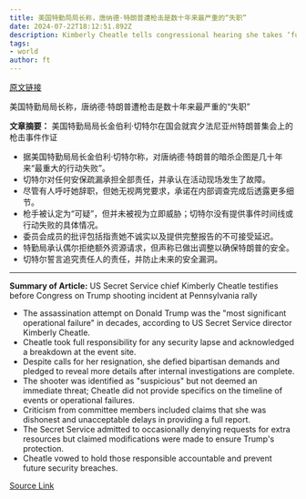 ```yaml
---
title: 美国特勤局局长称，唐纳德·特朗普遭枪击是数十年来最严重的“失职”
date: 2024-07-22T18:12:51.892Z
description: Kimberly Cheatle tells congressional hearing she takes ‘full responsibility for any security lapse’
tags: 
- world
author: ft
---
```


[原文链接](https://ft.com/content/ce267b56-4e6f-4666-8cc9-29d4c103712f)

美国特勤局局长称，唐纳德·特朗普遭枪击是数十年来最严重的“失职”

**文章摘要：**
美国特勤局局长金伯利·切特尔在国会就宾夕法尼亚州特朗普集会上的枪击事件作证
- 据美国特勤局局长金伯利·切特尔称，对唐纳德·特朗普的暗杀企图是几十年来“最重大的行动失败”。
- 切特尔对任何安保疏漏承担全部责任，并承认在活动现场发生了故障。
- 尽管有人呼吁她辞职，但她无视两党要求，承诺在内部调查完成后透露更多细节。
- 枪手被认定为“可疑”，但并未被视为立即威胁；切特尔没有提供事件时间线或行动失败的具体情况。
- 委员会成员的批评包括指责她不诚实以及提供完整报告的不可接受延迟。
- 特勤局承认偶尔拒绝额外资源请求，但声称已做出调整以确保特朗普的安全。
- 切特尔誓言追究责任人的责任，并防止未来的安全漏洞。



---

 **Summary of Article:**
US Secret Service chief Kimberly Cheatle testifies before Congress on Trump shooting incident at Pennsylvania rally
- The assassination attempt on Donald Trump was the "most significant operational failure" in decades, according to US Secret Service director Kimberly Cheatle.
- Cheatle took full responsibility for any security lapse and acknowledged a breakdown at the event site.
- Despite calls for her resignation, she defied bipartisan demands and pledged to reveal more details after internal investigations are complete.
- The shooter was identified as "suspicious" but not deemed an immediate threat; Cheatle did not provide specifics on the timeline of events or operational failures.
- Criticism from committee members included claims that she was dishonest and unacceptable delays in providing a full report.
- The Secret Service admitted to occasionally denying requests for extra resources but claimed modifications were made to ensure Trump's protection.
- Cheatle vowed to hold those responsible accountable and prevent future security breaches.

[Source Link](https://ft.com/content/ce267b56-4e6f-4666-8cc9-29d4c103712f)

